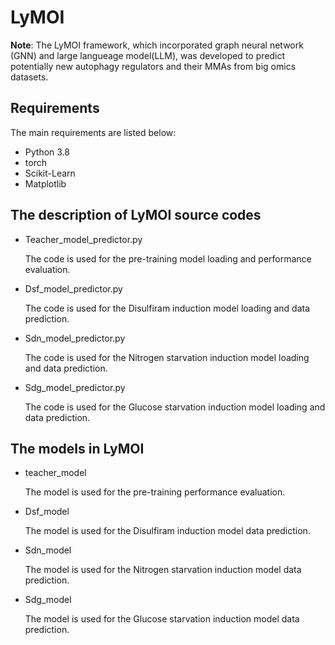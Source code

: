 # LyMOI
**Note**: The LyMOI framework, which incorporated graph neural network (GNN) and large langueage model(LLM), was developed to predict potentially new autophagy regulators and their MMAs from big omics datasets. 

## Requirements

The main requirements are listed below:

* Python 3.8
* torch
* Scikit-Learn
* Matplotlib

## The description of LyMOI source codes

* Teacher_model_predictor.py

    The code is used for the pre-training model loading and performance evaluation.
* Dsf_model_predictor.py

    The code is used for the Disulfiram induction model loading and data prediction.
* Sdn_model_predictor.py

    The code is used for the Nitrogen starvation induction model loading and data prediction.
* Sdg_model_predictor.py

    The code is used for the Glucose starvation induction model loading and data prediction.


## The models in LyMOI

* teacher_model

    The model is used for the pre-training performance evaluation.
* Dsf_model

    The model is used for the Disulfiram induction model data prediction.
* Sdn_model

    The model is used for the Nitrogen starvation induction model data prediction.
* Sdg_model

    The model is used for the Glucose starvation induction model data prediction.
